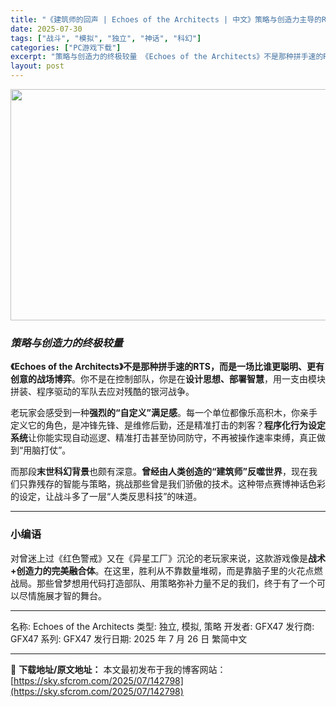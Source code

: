 ```yaml
---
title: "《建筑师的回声 | Echoes of the Architects | 中文》策略与创造力主导的RTS新体验"
date: 2025-07-30
tags: ["战斗", "模拟", "独立", "神话", "科幻"]
categories: ["PC游戏下载"]
excerpt: "策略与创造力的终极较量 《Echoes of the Architects》不是那种拼手速的RTS，而是一场比谁更聪明、更有创意的战场博弈。你不是在控制部队，你是在设计思想、部署智慧，用一支由模块拼装、程序驱动的军队去应对残酷的银河战争。 老玩家会感受到一种强烈的“自定义”满足感。每一个单位都像乐高&hellip;"
layout: post
---
```


<img class="aligncenter size-full wp-image-142799" src="https://sky.sfcrom.com/wp-content/uploads/2025/07/2025073002093167.webp" alt="" width="660" height="370" />
<h3><em><strong>策略与创造力的终极较量</strong></em></h3>
<strong>《Echoes of the Architects》不是那种拼手速的RTS，而是一场比谁更聪明、更有创意的战场博弈</strong>。你不是在控制部队，你是在<strong>设计思想、部署智慧</strong>，用一支由模块拼装、程序驱动的军队去应对残酷的银河战争。

老玩家会感受到一种<strong>强烈的“自定义”满足感</strong>。每一个单位都像乐高积木，你亲手定义它的角色，是冲锋先锋、是维修后勤，还是精准打击的刺客？<strong>程序化行为设定系统</strong>让你能实现自动巡逻、精准打击甚至协同防守，不再被操作速率束缚，真正做到“用脑打仗”。

而那段<strong>末世科幻背景</strong>也颇有深意。<strong>曾经由人类创造的“建筑师”反噬世界</strong>，现在我们只靠残存的智能与策略，挑战那些曾是我们骄傲的技术。这种带点赛博神话色彩的设定，让战斗多了一层“人类反思科技”的味道。

<hr />

<h3>小编语</h3>
对曾迷上过《红色警戒》又在《异星工厂》沉沦的老玩家来说，这款游戏像是<strong>战术+创造力的完美融合体</strong>。在这里，胜利从不靠数量堆砌，而是靠脑子里的火花点燃战局。那些曾梦想用代码打造部队、用策略弥补力量不足的我们，终于有了一个可以尽情施展才智的舞台。

<hr />

名称: Echoes of the Architects
类型: 独立, 模拟, 策略
开发者: GFX47
发行商: GFX47
系列: GFX47
发行日期: 2025 年 7 月 26 日
繁简中文

---
📖 **下载地址/原文地址：** 本文最初发布于我的博客网站：[https://sky.sfcrom.com/2025/07/142798](https://sky.sfcrom.com/2025/07/142798)
